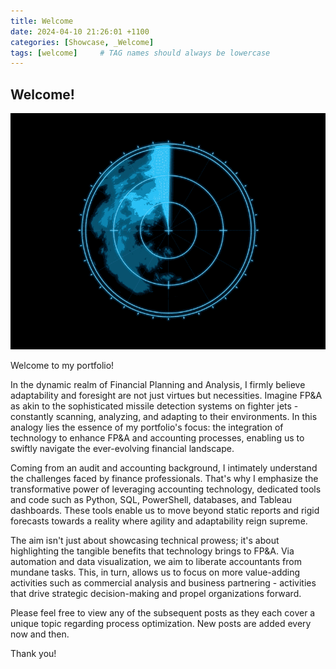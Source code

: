 ```yaml
---
title: Welcome
date: 2024-04-10 21:26:01 +1100
categories: [Showcase, _Welcome]
tags: [welcome]     # TAG names should always be lowercase
---
```


## Welcome!

![radar](assets/welcome/radar.gif)

Welcome to my portfolio!

In the dynamic realm of Financial Planning and Analysis, I firmly believe adaptability and foresight are not just virtues but necessities. Imagine FP&A as akin to the sophisticated missile detection systems on fighter jets - constantly scanning, analyzing, and adapting to their environments. In this analogy lies the essence of my portfolio's focus: the integration of technology to enhance FP&A and accounting processes, enabling us to swiftly navigate the ever-evolving financial landscape.

Coming from an audit and accounting background, I intimately understand the challenges faced by finance professionals. That's why I emphasize the transformative power of leveraging accounting technology, dedicated tools and code such as Python, SQL, PowerShell, databases, and Tableau dashboards. These tools enable us to move beyond static reports and rigid forecasts towards a reality where agility and adaptability reign supreme.

The aim isn't just about showcasing technical prowess; it's about highlighting the tangible benefits that technology brings to FP&A. Via automation and data visualization, we aim to liberate accountants from mundane tasks. This, in turn, allows us to focus on more value-adding activities such as commercial analysis and business partnering - activities that drive strategic decision-making and propel organizations forward.

Please feel free to view any of the subsequent posts as they each cover a unique topic regarding process optimization. New posts are added every now and then.

Thank you!
